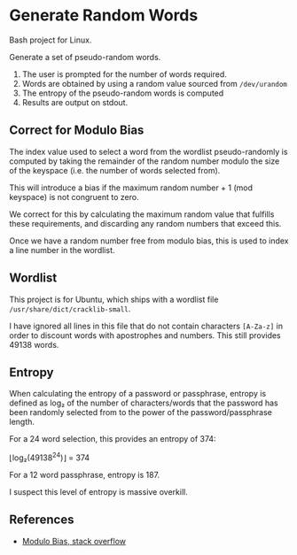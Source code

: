 # Generate Random Words
Bash project for Linux.

Generate a set of pseudo-random words.

1. The user is prompted for the number of words required.
2. Words are obtained by using a random value sourced from `/dev/urandom`
3. The entropy of the pseudo-random words is computed
4. Results are output on stdout.

Correct for Modulo Bias
-----------------------
The index value used to select a word from the wordlist pseudo-randomly is computed by taking the remainder of the random number modulo the size of the keyspace (i.e. the number of words selected from).

This will introduce a bias if the maximum random number + 1 (mod keyspace) is not congruent to zero.

We correct for this by calculating the maximum random value that fulfills these requirements, and discarding any random numbers that exceed this.

Once we have a random number free from modulo bias, this is used to index a line number in the wordlist.

Wordlist
--------
This project is for Ubuntu, which ships with a wordlist file `/usr/share/dict/cracklib-small`.

I have ignored all lines in this file that do not contain characters `[A-Za-z]` in order to discount words with apostrophes and numbers. This still provides 49138 words.

Entropy
-------
When calculating the entropy of a password or passphrase, entropy is defined as log₂ of the number of characters/words that the password has been randomly selected from to the power of the password/passphrase length.

For a 24 word selection, this provides an entropy of 374:

⌊log₂(49138<sup>24</sup>)⌋ = 374

For a 12 word passphrase, entropy is 187.

I suspect this level of entropy is massive overkill.

References
----------
* [Modulo Bias, stack overflow][2]

[1]: https://blog.webernetz.net/password-strengthentropy-characters-vs-words/
[2]: https://stackoverflow.com/questions/10984974/why-do-people-say-there-is-modulo-bias-when-using-a-random-number-generator
